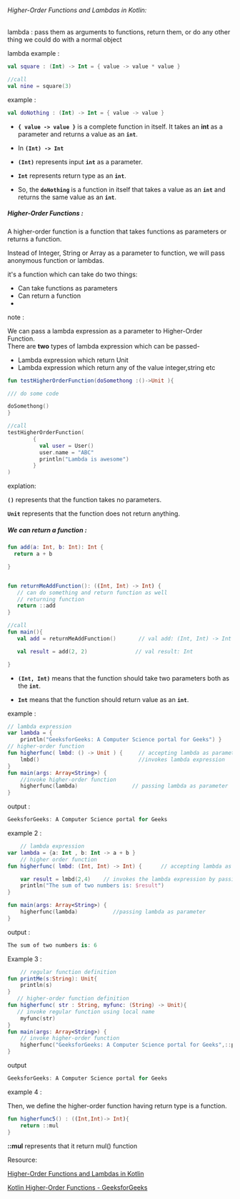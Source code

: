 ###### Higher-Order Functions and Lambdas in Kotlin:

lambda : pass them as arguments to functions, return them, or do any other thing we could do with a normal object

lambda example :

```kt
val square : (Int) -> Int = { value -> value * value }

//call
val nine = square(3)
```

example :

```kt
val doNothing : (Int) -> Int = { value -> value }
```

- **`{ value -> value }`** is a complete function in itself. It takes an **int** as a parameter and returns a value as an **`int`**.

- In **`(Int) -> Int`**

- **`(Int)`** represents input **`int`** as a parameter.

- **`Int`** represents return type as an **`int`**.

- So, the **`doNothing`** is a function in itself that takes a value as an **`int`** and returns the same value as an **`int`**.

##### Higher-Order Functions :

A higher-order function is a function that takes functions as parameters or returns a function.

Instead of Integer, String or Array as a parameter to function, we will pass anonymous function or lambdas.

it's a function which can take do two things:

- Can take functions as parameters
- Can return a function
- 

note :

We can pass a lambda expression as a parameter to Higher-Order Function.   
There are **two** types of lambda expression which can be passed- 

- Lambda expression which return Unit
- Lambda expression which return any of the value integer,string etc

```kt
fun testHigherOrderFunction(doSomethong :()->Unit ){

/// do some code 

doSomethong()
}

//call
testHigherOrderFunction(
        {
          val user = User()
          user.name = "ABC"
          println("Lambda is awesome")
        }
)
```

explation:

**`()`** represents that the function takes no parameters.

**`Unit`** represents that the function does not return anything.

##### We can return a function :

```kt
fun add(a: Int, b: Int): Int {
  return a + b

}


fun returnMeAddFunction(): ((Int, Int) -> Int) {
   // can do something and return function as well
   // returning function
   return ::add
}

//call
fun main(){
   val add = returnMeAddFunction()       // val add: (Int, Int) -> Int

   val result = add(2, 2)               // val result: Int 

}
```

- **`(Int, Int)`** means that the function should take two parameters both as the **`int`**.

- **`Int`** means that the function should return value as an **`int`**.

example :

```kt
// lambda expression
var lambda = {
    println("GeeksforGeeks: A Computer Science portal for Geeks") }
// higher-order function
fun higherfunc( lmbd: () -> Unit ) {     // accepting lambda as parameter
    lmbd()                               //invokes lambda expression
}
fun main(args: Array<String>) {
    //invoke higher-order function
    higherfunc(lambda)                 // passing lambda as parameter
}
```

output :

```kt
GeeksforGeeks: A Computer Science portal for Geeks
```

example 2 :

```kt
    // lambda expression
var lambda = {a: Int , b: Int -> a + b }
    // higher order function
fun higherfunc( lmbd: (Int, Int) -> Int) {      // accepting lambda as parameter

    var result = lmbd(2,4)    // invokes the lambda expression by passing parameters                   
    println("The sum of two numbers is: $result")
}

fun main(args: Array<String>) {
    higherfunc(lambda)           //passing lambda as parameter
}
```

output :

```kt
The sum of two numbers is: 6
```

Example 3 :

```kt
    // regular function definition
fun printMe(s:String): Unit{
    println(s)
}
   // higher-order function definition
fun higherfunc( str : String, myfunc: (String) -> Unit){
   // invoke regular function using local name
    myfunc(str)
}
fun main(args: Array<String>) {
    // invoke higher-order function
    higherfunc("GeeksforGeeks: A Computer Science portal for Geeks",::printMe)
}
```

output

```kt
GeeksforGeeks: A Computer Science portal for Geeks
```



example 4 :

Then, we define the higher-order function having return type is a function.

```kt
fun higherfunc5() : ((Int,Int)-> Int){
    return ::mul
}
```

**::mul** represents that it return mul() function







Resource:

[Higher-Order Functions and Lambdas in Kotlin](https://amitshekhar.me/blog/higher-order-functions-and-lambdas-in-kotlin)

[Kotlin Higher-Order Functions - GeeksforGeeks](https://www.geeksforgeeks.org/kotlin-higher-order-functions/)
